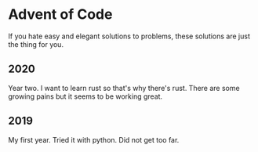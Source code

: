 # Advent of Code

If you hate easy and elegant solutions to problems, these solutions are just the thing for you.

## 2020

Year two. I want to learn rust so that's why there's rust. There are some growing pains but it seems to be working great.

## 2019

My first year. Tried it with python. Did not get too far.